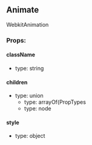 ## Animate
WebkitAnimation

### Props:

#### className
 - type: string

#### children
 - type: union
   - type: arrayOf(PropTypes
   - type: node

#### style
 - type: object


